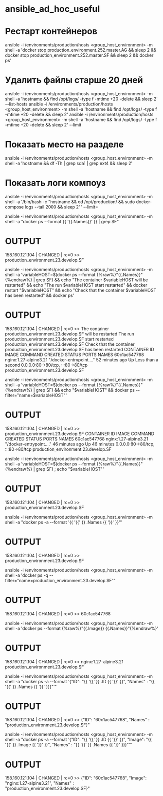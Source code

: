 # ansible_ad_hoc_useful

# Рестарт контейнеров
ansible -i <path>/environments/production/hosts <group_host_environment> -m shell -a 'docker stop production_environment.252.master.AG && sleep 2 && docker stop production_environment.252.master.SF && sleep 2 && docker ps'

# Удалить файлы старше 20 дней
ansible -i <path>/environments/production/hosts <group_host_environment> -m shell -a 'hostname && find /opt/logs/ -type f -mtime +20 -delete && sleep 2' --list-hosts
ansible -i <path>/environments/production/hosts <group_host_environment> -m shell -a 'hostname && find /opt/logs/ -type f -mtime +20 -delete && sleep 2'
ansible -i <path>/environments/production/hosts <group_host_environment> -m shell -a 'hostname && find /opt/logs/ -type f -mtime +20 -delete && sleep 2' --limit <hostname>

# Показать место на разделе
ansible -i <path>/environments/production/hosts <group_host_environment> -m shell -a 'hostname && df -Th | grep sda1 | grep ext4 && sleep 2'

# Показать логи компоуз
ansible -i <path>/environments/production/hosts <group_host_environment> -m shell -a '/bin/bash -c "hostname && cd /opt/production/ && sudo docker-compose logs --tail 2000 && sleep 2"' --limit=<hostname>


ansible -i <path>/environments/production/hosts <group_host_environment>  -m shell -a "docker ps --format {{ '{{.Names}}' }} | grep SF"
# OUTPUT
158.160.121.104 | CHANGED | rc=0 >>
production_environment.23.develop.SF


ansible -i <path>/environments/production/hosts <group_host_environment>  -m shell -a 'variableHOST=$(docker ps --format {%raw%}"{{.Names}}"{%endraw%} | grep SF) && echo "The container $variableHOST will be restarted" && echo "The run $variableHOST start restarted" && docker restart "$variableHOST" && echo "Check that the container $variableHOST has been restarted" && docker ps'
# OUTPUT
158.160.121.104 | CHANGED | rc=0 >>
The container production_environment.23.develop.SF will be restarted
The run production_environment.23.develop.SF start restarted
production_environment.23.develop.SF
Check that the container production_environment.23.develop.SF has been restarted
CONTAINER ID   IMAGE                   COMMAND                  CREATED          STATUS                  PORTS                               NAMES
60c1ac547768   nginx:1.27-alpine3.21   "/docker-entrypoint.…"   52 minutes ago   Up Less than a second   0.0.0.0:80->80/tcp, :::80->80/tcp   production_environment.23.develop.SF


ansible -i <path>/environments/production/hosts <group_host_environment>  -m shell -a 'variableHOST=$(docker ps --format {%raw%}"{{.Names}}"{%endraw%} | grep SF) && echo "$variableHOST" && docker ps --filter="name=$variableHOST"'
# OUTPUT
158.160.121.104 | CHANGED | rc=0 >>
production_environment.23.develop.SF
CONTAINER ID   IMAGE                   COMMAND                  CREATED          STATUS          PORTS                               NAMES
60c1ac547768   nginx:1.27-alpine3.21   "/docker-entrypoint.…"   46 minutes ago   Up 46 minutes   0.0.0.0:80->80/tcp, :::80->80/tcp   production_environment.23.develop.SF


ansible -i <path>/environments/production/hosts <group_host_environment>  -m shell -a 'variableHOST=$(docker ps --format {%raw%}"{{.Names}}"{%endraw%} | grep SF) ; echo "$variableHOST"'
# OUTPUT
158.160.121.104 | CHANGED | rc=0 >>
production_environment.23.develop.SF


ansible -i <path>/environments/production/hosts <group_host_environment>  -m shell -a "docker ps -a --format '{{ '{{' }} .Names {{ '}}' }}'"
# OUTPUT
158.160.121.104 | CHANGED | rc=0 >>
production_environment.23.develop.SF


ansible -i <path>/environments/production/hosts <group_host_environment>  -m shell -a 'docker ps -q --filter="name=production_environment.23.develop.SF"'
# OUTPUT
158.160.121.104 | CHANGED | rc=0 >>
60c1ac547768


ansible -i <path>/environments/production/hosts <group_host_environment>  -m shell -a 'docker ps --format {%raw%}"{{.Image}} {{.Names}}"{%endraw%}'
# OUTPUT
158.160.121.104 | CHANGED | rc=0 >>
nginx:1.27-alpine3.21 production_environment.23.develop.SF

ansible -i <path>/environments/production/hosts <group_host_environment>  -m shell -a "docker ps -a --format '{\"ID\": \"{{ '{{' }} .ID {{ '}}' }}\", \"Names\" : \"{{ '{{' }} .Names {{ '}}' }}}\"'"
# OUTPUT
158.160.121.104 | CHANGED | rc=0 >>
{"ID": "60c1ac547768", "Names" : "production_environment.23.develop.SF}"

ansible -i <path>/environments/production/hosts <group_host_environment>  -m shell -a "docker ps -a --format '{\"ID\": \"{{ '{{' }} .ID {{ '}}' }}\", \"Image\": \"{{ '{{' }} .Image {{ '}}' }}\", \"Names\" : \"{{ '{{' }} .Names {{ '}}' }}}\"'"
# OUTPUT
158.160.121.104 | CHANGED | rc=0 >>
{"ID": "60c1ac547768", "Image": "nginx:1.27-alpine3.21", "Names" : "production_environment.23.develop.SF}"

